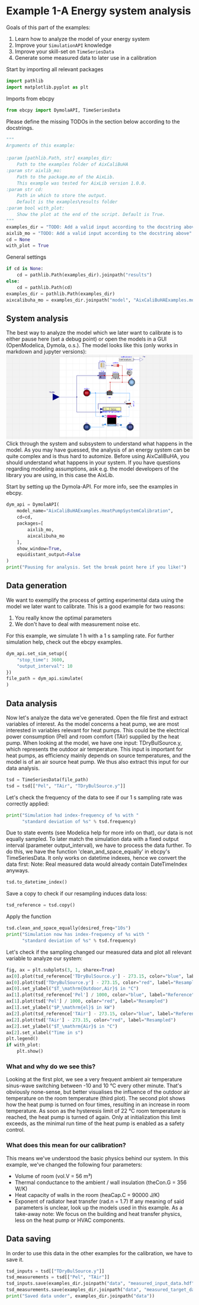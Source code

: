 
# Example 1-A Energy system analysis
Goals of this part of the examples:
1. Learn how to analyze the model of your energy system
2. Improve your `SimulationAPI` knowledge
3. Improve your skill-set on `TimeSeriesData`
4. Generate some measured data to later use in a calibration

Start by importing all relevant packages

```python
import pathlib
import matplotlib.pyplot as plt
```

Imports from ebcpy

```python
from ebcpy import DymolaAPI, TimeSeriesData
```

Please define the missing TODOs in the section below according to the docstrings.

```python
"""
Arguments of this example:

:param [pathlib.Path, str] examples_dir:
    Path to the examples folder of AixCaliBuHA
:param str aixlib_mo:
    Path to the package.mo of the AixLib.
    This example was tested for AixLib version 1.0.0.
:param str cd:
    Path in which to store the output.
    Default is the examples\results folder
:param bool with_plot:
    Show the plot at the end of the script. Default is True.
"""
examples_dir = "TODO: Add a valid input according to the docstring above"
aixlib_mo = "TODO: Add a valid input according to the docstring above"
cd = None
with_plot = True
```

General settings

```python
if cd is None:
    cd = pathlib.Path(examples_dir).joinpath("results")
else:
    cd = pathlib.Path(cd)
examples_dir = pathlib.Path(examples_dir)
aixcalibuha_mo = examples_dir.joinpath("model", "AixCaliBuHAExamples.mo")
```

## System analysis
The best way to analyze the model which we later want to calibrate
is to either pause here (set a debug point) or open the models in a GUI (OpenModelica, Dymola, o.s.).
The model looks like this (only works in markdown and jupyter versions): ![img.png](../data/img_A.png)
Click through the system and subsystem to understand what happens in the model.
As you may have guessed, the analysis of an energy system can be quite complex
and is thus hard to automize. Before using AixCaliBuHA, you should understand
what happens in your system. If you have questions regarding modeling assumptions,
ask e.g. the model developers of the library you are using,
in this case the AixLib.

Start by setting up the Dymola-API. For more info, see the examples in ebcpy.

```python
dym_api = DymolaAPI(
    model_name="AixCaliBuHAExamples.HeatPumpSystemCalibration",
    cd=cd,
    packages=[
        aixlib_mo,
        aixcalibuha_mo
    ],
    show_window=True,
    equidistant_output=False
)
print("Pausing for analysis. Set the break point here if you like!")
```

## Data generation
We want to exemplify the process of getting experimental data using
the model we later want to calibrate.
This is a good example for two reasons:
1. You really know the optimal parameters
2. We don't have to deal with measurement noise etc.

For this example, we simulate 1 h with a 1 s sampling rate.
For further simulation help, check out the ebcpy examples.

```python
dym_api.set_sim_setup({
    "stop_time": 3600,
    "output_interval": 10
})
file_path = dym_api.simulate(
)
```

## Data analysis
Now let's analyze the data we've generated.
Open the file first and extract variables of interest.
As the model concerns a heat pump, we are most interested in
variables relevant for heat pumps. This could be the
electrical power consumption (Pel) and room comfort (TAir)
supplied by the heat pump.
When looking at the model, we have one input:
TDryBulSource.y, which represents the outdoor air temperature.
This input is important for heat pumps, as efficiency mainly depends
on source temperatures, and the model is of an air source heat pump.
We thus also extract this input for our data analysis.

```python
tsd = TimeSeriesData(file_path)
tsd = tsd[["Pel", "TAir", "TDryBulSource.y"]]
```

Let's check the frequency of the data to see if our 1 s sampling rate
was correctly applied:

```python
print("Simulation had index-frequency of %s with "
      "standard deviation of %s" % tsd.frequency)
```

Due to state events (see Modelica help for more info on that),
our data is not equally sampled.
To later match the simulation data with a fixed output interval (parameter output_interval),
we have to process the data further.
To do this, we have the function 'clean_and_space_equally' in ebcpy's TimeSeriesData.
It only works on datetime indexes, hence we convert the data first:
Note: Real measured data would already contain DateTimeIndex anyways.

```python
tsd.to_datetime_index()
```

Save a copy to check if our resampling induces data loss:

```python
tsd_reference = tsd.copy()
```

Apply the function

```python
tsd.clean_and_space_equally(desired_freq="10s")
print("Simulation now has index-frequency of %s with "
      "standard deviation of %s" % tsd.frequency)
```

Let's check if the sampling changed our measured data and
plot all relevant variable to analyze our system:

```python
fig, ax = plt.subplots(3, 1, sharex=True)
ax[0].plot(tsd_reference['TDryBulSource.y'] - 273.15, color="blue", label="Reference")
ax[0].plot(tsd['TDryBulSource.y'] - 273.15, color="red", label="Resampled")
ax[0].set_ylabel("$T_\mathrm{Outdoor,Air}$ in °C")
ax[1].plot(tsd_reference['Pel'] / 1000, color="blue", label="Reference")
ax[1].plot(tsd['Pel'] / 1000, color="red", label="Resampled")
ax[1].set_ylabel("$P_\mathrm{el}$ in kW")
ax[2].plot(tsd_reference['TAir'] - 273.15, color="blue", label="Reference")
ax[2].plot(tsd['TAir'] - 273.15, color="red", label="Resampled")
ax[2].set_ylabel("$T_\mathrm{Air}$ in °C")
ax[2].set_xlabel("Time in s")
plt.legend()
if with_plot:
    plt.show()
```

### What and why do we see this?
Looking at the first plot, we see a very frequent ambient air temperature
sinus-wave switching between -10 and 10 °C every other minute. That's obviously
none-sense, but better visualises the influence of the outdoor air temperature
on the room temperature (third plot).
The second plot shows how the heat pump is turned on four times,
resulting in an increase in room temperature. As soon as the hysteresis limit
of 22 °C room temperature is reached, the heat pump is turned of again.
Only at initialization this limit exceeds, as the minimal run time of the
heat pump is enabled as a safety control.
### What does this mean for our calibration?
This means we've understood the basic physics behind our system.
In this example, we've changed the following four parameters:
- Volume of room (vol.V = 56 m³)
- Thermal conductance to the ambient / wall insulation (theCon.G = 356 W/K)
- Heat capacity of walls in the room (heaCap.C = 90000 J/K)
- Exponent of radiator heat transfer (rad.n = 1.7)
If any meaning of said parameters is unclear, look up the models used in
this example. As a take-away note: We focus on the building and heat transfer physics,
less on the heat pump or HVAC components.

## Data saving
In order to use this data in the other examples for the calibration, we have to save it.

```python
tsd_inputs = tsd[["TDryBulSource.y"]]
tsd_measurements = tsd[["Pel", "TAir"]]
tsd_inputs.save(examples_dir.joinpath("data", "measured_input_data.hdf"), key="example")
tsd_measurements.save(examples_dir.joinpath("data", "measured_target_data.hdf"), key="example")
print("Saved data under", examples_dir.joinpath("data"))
```
